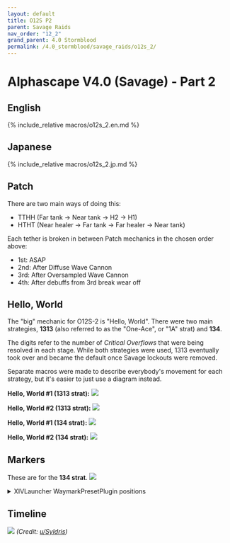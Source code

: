 ```yaml
---
layout: default
title: O12S P2
parent: Savage Raids
nav_order: "12_2"
grand_parent: 4.0 Stormblood
permalink: /4.0_stormblood/savage_raids/o12s_2/
---
```


# Alphascape V4.0 (Savage) - Part 2

## English

{% include_relative macros/o12s_2.en.md %}

## Japanese

{% include_relative macros/o12s_2.jp.md %}

## Patch

There are two main ways of doing this:
  - TTHH (Far tank → Near tank → H2 → H1)
  - HTHT (Near healer → Far tank → Far healer → Near tank)

Each tether is broken in between Patch mechanics in the chosen order above:
  - 1st: ASAP
  - 2nd: After Diffuse Wave Cannon
  - 3rd: After Oversampled Wave Cannon
  - 4th: After debuffs from 3rd break wear off

## Hello, World

The "big" mechanic for O12S-2 is "Hello, World". There were two main
strategies, **1313** (also referred to as the "One-Ace", or "1A" strat) and
**134**.

The digits refer to the number of *Critical Overflows* that were being resolved
in each stage. While both strategies were used, 1313 eventually took over and
became the default once Savage lockouts were removed.

Separate macros were made to describe everybody's movement for each strategy,
but it's easier to just use a diagram instead.

**Hello, World #1 (1313 strat):**
![]({{site.baseurl}}/images/4.0_stormblood/o12s_2/hello_world_1313_1.jpg)

**Hello, World #2 (1313 strat):**
![]({{site.baseurl}}/images/4.0_stormblood/o12s_2/hello_world_1313_2.jpg)

**Hello, World #1 (134 strat):**
![]({{site.baseurl}}/images/4.0_stormblood/o12s_2/hello_world_134_1.jpg)

**Hello, World #2 (134 strat):**
![]({{site.baseurl}}/images/4.0_stormblood/o12s_2/hello_world_134_2.jpg)

## Markers

These are for the **134 strat**.
![]({{site.baseurl}}/images/4.0_stormblood/o12s_2/markers.jpg)
<details markdown=block>
<summary>XIVLauncher WaymarkPresetPlugin positions</summary>

```json
{
  "Name":"O12S (134)",
  "MapID":594,
  "A":{"X":100.0,"Y":0.0,"Z":81.5,"ID":0,"Active":true},
  "B":{"X":117.595,"Y":0.0,"Z":94.283,"ID":1,"Active":true},
  "C":{"X":100.0,"Y":0.0,"Z":118.5,"ID":2,"Active":true},
  "D":{"X":82.405,"Y":0.0,"Z":94.283,"ID":3,"Active":true},
  "One":{"X":89.126,"Y":0.0,"Z":114.967,"ID":4,"Active":true},
  "Two":{"X":110.874,"Y":0.0,"Z":114.967,"ID":5,"Active":true},
  "Three":{"X":0.0,"Y":0.0,"Z":0.0,"ID":6,"Active":false},
  "Four":{"X":0.0,"Y":0.0,"Z":0.0,"ID":7,"Active":false}
}
```

</details>

## Timeline

![](https://i.redd.it/ygehfr3xfnp11.png)
*(Credit: [u/Syldris](https://www.reddit.com/r/ffxiv/comments/9kff83/alphascapesavage_rotation_and_timeline_images_list/))*

<script data-goatcounter="https://tuufless.goatcounter.com/count"
        async src="//gc.zgo.at/count.js"></script>
